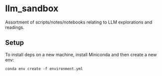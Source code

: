 # llm_sandbox

Assortment of scripts/notes/notebooks relating to LLM explorations and readings.

## Setup

To install deps on a new machine, install Miniconda and then create a new env:
```
conda env create -f environment.yml
```
